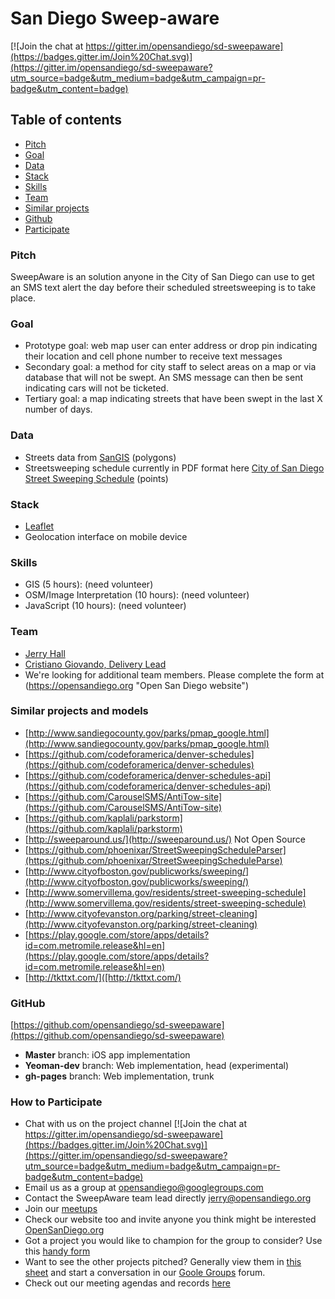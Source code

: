 # San Diego Sweep-aware

[![Join the chat at https://gitter.im/opensandiego/sd-sweepaware](https://badges.gitter.im/Join%20Chat.svg)](https://gitter.im/opensandiego/sd-sweepaware?utm_source=badge&utm_medium=badge&utm_campaign=pr-badge&utm_content=badge)

## Table of contents
- [Pitch](#section_pitch "Pitch")
- [Goal](#section_goal "Goal")
- [Data](#section_data "Data")
- [Stack](#section_stack "Stack")
- [Skills](#section_skills "Skills")
- [Team](#section_team "team")
- [Similar projects](#section_similar "Similar projects")
- [Github](#section_github "Github")
- [Participate](#section_participate "How to Participate")

### <a name="section_pitch"></a>Pitch

SweepAware is an solution anyone in the City of San Diego can use to get an SMS text alert the day before their scheduled streetsweeping is to take place.  

### <a name="section_goal"></a>Goal

- Prototype goal: web map user can enter address or drop pin indicating their location and cell phone number to receive text messages 
- Secondary goal: a method for city staff to select areas on a map or via database that will not be swept. An SMS message can then be sent indicating cars will not be ticketed.
- Tertiary goal: a map indicating streets that have been swept in the last X number of days.

### <a name="section_data"></a>Data

- Streets data from [SanGIS](http://www.sangis.org/ "San Diego Geographic Information Source") (polygons)
- Streetsweeping schedule currently in PDF format here [City of San Diego Street Sweeping Schedule](http://www.sandiego.gov/stormwater/services/sweepschedules.shtml "Street sweeping Schedule") (points)

### <a name="section_stack"></a>Stack

- [Leaflet](http://leafletjs.com/ "Leaflet JavaScript Library")
- Geolocation interface on mobile device

### <a name="section_skills"></a>Skills

- GIS (5 hours): (need volunteer)
- OSM/Image Interpretation (10 hours): (need volunteer)
- JavaScript (10 hours): (need volunteer)

### <a name="section_team"></a>Team

- [Jerry Hall](https://github.com/jerryhall "jerryhall")
- [Cristiano Giovando, Delivery Lead](https://github.com/cgiovando "cgiovando")
- We're looking for additional team members. Please complete the form at (https://opensandiego.org "Open San Diego website")

### <a name="section_similar"></a>Similar projects and models

- [http://www.sandiegocounty.gov/parks/pmap_google.html](http://www.sandiegocounty.gov/parks/pmap_google.html)  
- [https://github.com/codeforamerica/denver-schedules](https://github.com/codeforamerica/denver-schedules)  
- [https://github.com/codeforamerica/denver-schedules-api](https://github.com/codeforamerica/denver-schedules-api)  
- [https://github.com/CarouselSMS/AntiTow-site](https://github.com/CarouselSMS/AntiTow-site)  
- [https://github.com/kaplali/parkstorm](https://github.com/kaplali/parkstorm)  
- [http://sweeparound.us/](http://sweeparound.us/) Not Open Source  
- [https://github.com/phoenixar/StreetSweepingScheduleParser](https://github.com/phoenixar/StreetSweepingScheduleParse)  
- [http://www.cityofboston.gov/publicworks/sweeping/](http://www.cityofboston.gov/publicworks/sweeping/)  
- [http://www.somervillema.gov/residents/street-sweeping-schedule](http://www.somervillema.gov/residents/street-sweeping-schedule)  
- [http://www.cityofevanston.org/parking/street-cleaning](http://www.cityofevanston.org/parking/street-cleaning)  
- [https://play.google.com/store/apps/details?id=com.metromile.release&hl=en](https://play.google.com/store/apps/details?id=com.metromile.release&hl=en)  
- [http://tkttxt.com/]([http://tkttxt.com/)  

### <a name="section_github"></a>GitHub

[https://github.com/opensandiego/sd-sweepaware](https://github.com/opensandiego/sd-sweepaware)

- **Master** branch: iOS app implementation
- **Yeoman-dev** branch: Web implementation, head (experimental)
- **gh-pages** branch: Web implementation, trunk

### <a name="section_participate"></a>How to Participate

- Chat with us on the project channel [![Join the chat at https://gitter.im/opensandiego/sd-sweepaware](https://badges.gitter.im/Join%20Chat.svg)](https://gitter.im/opensandiego/sd-sweepaware?utm_source=badge&utm_medium=badge&utm_campaign=pr-badge&utm_content=badge)  
- Email us as a group at [opensandiego@googlegroups.com](opensandiego@googlegroups.com)
- Contact the SweepAware team lead directly [jerry@opensandiego.org](jerry@opensandiego.org) 
- Join our [meetups](http://www.meetup.com/Open-San-Diego)
- Check our website too and invite anyone you think might be interested [OpenSanDiego.org](http://opensandiego.org)
- Got a project you would like to champion for the group to consider? Use this [handy form](http://bit.ly/cfaosdprojectsform)
- Want to see the other projects pitched? Generally view them in [this sheet](http://bit.ly/cfaosdpublic) and start a conversation in our [Goole Groups](http://bit.ly/cfaosdgg) forum.
- Check out our meeting agendas and records [here](http://bit.ly/cfaosdpublic)
